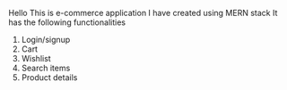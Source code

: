 Hello 
This is e-commerce application I have created using MERN stack
It has the following functionalities
1. Login/signup
2. Cart
3. Wishlist
4. Search items
6. Product details


<!-- import './common.css'

import { FilterDisplay } from "../components/Filters/filterDisplay";
import { SearchBar } from '../components/Search bar/searchBar';
import { ProductsDisplay } from "../components/allProducts";
import { Footer } from "../components/Footer/footer";



